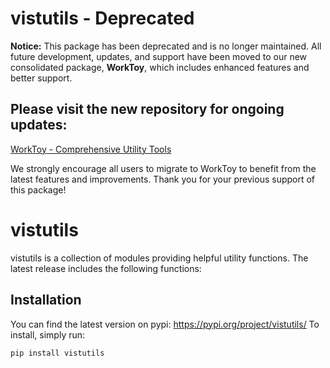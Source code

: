 # vistutils - Deprecated

**Notice:** This package has been deprecated and is no longer maintained. All future development, updates, and support have been moved to our new consolidated package, **WorkToy**, which includes enhanced features and better support.

## Please visit the new repository for ongoing updates:
[WorkToy - Comprehensive Utility Tools](https://github.com/AsgerJon/WorkToy)

We strongly encourage all users to migrate to WorkToy to benefit from the latest features and improvements. Thank you for your previous support of this package!

# vistutils

vistutils is a collection of modules providing helpful utility functions.
The latest release includes the following functions:

## Installation

You can find the latest version on pypi:
https://pypi.org/project/vistutils/
To install, simply run:

~~~
pip install vistutils
~~~

